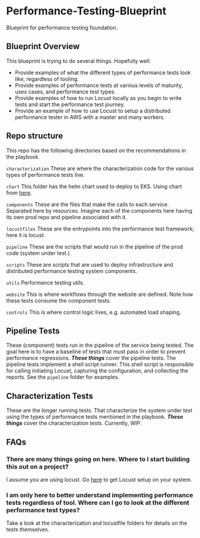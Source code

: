 # Performance-Testing-Blueprint
Blueprint for performance testing foundation.

## Blueprint Overview
This blueprint is trying to do several things. Hopefully well:
- Provide examples of what the different types of performance tests look like, regardless of tooling.
- Provide examples of performance tests at various levels of maturity, uses cases, and performance test types.
- Provide examples of how to run Locust locally as you begin to write tests and start the performance test journey.
- Provide an example of how to use Locust to setup a distributed performance tester in AWS with a master and many workers.

## Repo structure

This repo has the following directories based on the recommendations in the playbook.

`characterization` These are where the characterization code for the various types of performance tests live.

`chart` This folder has the helm chart used to deploy to EKS. Using chart from [here](https://github.com/deliveryhero/helm-charts).

`components` These are the files that make the calls to each service. Separated here by resources. Imagine each of the components here having its own prod repo and pipeline associated with it.

`locustfiles` These are the entrypoints into the performance test framework; here it is locust.

`pipeline` These are the scripts that would run in the pipeline of the prod code (system under test.)

`scripts` These are scripts that are used to deploy infrastructure and distributed performance testing system components.

`utils` Performance testing utils.

`website` This is where workflows through the website are defined. Note how these tests consume the component tests.

`controls` This is where control logic lives, e.g. automated load shaping.

## Pipeline Tests

These (component) tests run in the pipeline of the service being tested. The goal here is to have a baseline of tests that must pass in order to prevent performance regressions. **_These things_** cover the pipeline tests. The pipeline tests implement a shell script runner. This shell script is responsible for calling initiating Locust, capturing the configuration, and collecting the reports. See the `pipeline` folder for examples.

## Characterization Tests

These are the longer running tests. That characterize the system under test using the types of performance tests mentioned in the playbook. **_These things_** cover the characterization tests. Currently, WIP.

## FAQs

### There are many things going on here. Where to I start building this out on a project?
I assume you are using locust. Go [here](https://docs.locust.io/en/stable/quickstart.html) to get Locust setup on your system.

### I am only here to better understand implementing performance tests regardless of tool. Where can I go to look at the different performance test types?
Take a look at the characterization and locustfile folders for details on the tests themselves.
